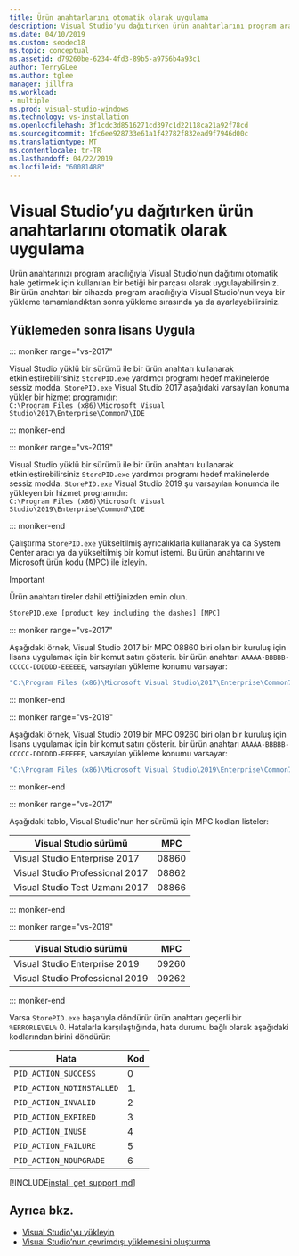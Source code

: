 ```yaml
---
title: Ürün anahtarlarını otomatik olarak uygulama
description: Visual Studio'yu dağıtırken ürün anahtarlarını program aracılığıyla uygulama hakkında bilgi edinin.
ms.date: 04/10/2019
ms.custom: seodec18
ms.topic: conceptual
ms.assetid: d79260be-6234-4fd3-89b5-a9756b4a93c1
author: TerryGLee
ms.author: tglee
manager: jillfra
ms.workload:
- multiple
ms.prod: visual-studio-windows
ms.technology: vs-installation
ms.openlocfilehash: 3f1cdc3d8516271cd397c1d22118ca21a92f78cd
ms.sourcegitcommit: 1fc6ee928733e61a1f42782f832ead9f7946d00c
ms.translationtype: MT
ms.contentlocale: tr-TR
ms.lasthandoff: 04/22/2019
ms.locfileid: "60081488"
---
```

# <a name="automatically-apply-product-keys-when-deploying-visual-studio"></a>Visual Studio’yu dağıtırken ürün anahtarlarını otomatik olarak uygulama

Ürün anahtarınızı program aracılığıyla Visual Studio'nun dağıtımı otomatik hale getirmek için kullanılan bir betiği bir parçası olarak uygulayabilirsiniz. Bir ürün anahtarı bir cihazda program aracılığıyla Visual Studio'nun veya bir yükleme tamamlandıktan sonra yükleme sırasında ya da ayarlayabilirsiniz.

## <a name="apply-the-license-after-installation"></a>Yüklemeden sonra lisans Uygula

::: moniker range="vs-2017"

Visual Studio yüklü bir sürümü ile bir ürün anahtarı kullanarak etkinleştirebilirsiniz `StorePID.exe` yardımcı programı hedef makinelerde sessiz modda. `StorePID.exe` Visual Studio 2017 aşağıdaki varsayılan konuma yükler bir hizmet programıdır: <br> `C:\Program Files (x86)\Microsoft Visual Studio\2017\Enterprise\Common7\IDE`

::: moniker-end

::: moniker range="vs-2019"

Visual Studio yüklü bir sürümü ile bir ürün anahtarı kullanarak etkinleştirebilirsiniz `StorePID.exe` yardımcı programı hedef makinelerde sessiz modda. `StorePID.exe` Visual Studio 2019 şu varsayılan konumda ile yükleyen bir hizmet programıdır: <br> `C:\Program Files (x86)\Microsoft Visual Studio\2019\Enterprise\Common7\IDE`

::: moniker-end

 Çalıştırma `StorePID.exe` yükseltilmiş ayrıcalıklarla kullanarak ya da System Center aracı ya da yükseltilmiş bir komut istemi. Bu ürün anahtarını ve Microsoft ürün kodu (MPC) ile izleyin.

>[!IMPORTANT]
> Ürün anahtarı tireler dahil ettiğinizden emin olun.

 ```cmd
 StorePID.exe [product key including the dashes] [MPC]
 ```

::: moniker range="vs-2017"

Aşağıdaki örnek, Visual Studio 2017 bir MPC 08860 biri olan bir kuruluş için lisans uygulamak için bir komut satırı gösterir. bir ürün anahtarı `AAAAA-BBBBB-CCCCC-DDDDDD-EEEEEE`, varsayılan yükleme konumu varsayar:

```cmd
"C:\Program Files (x86)\Microsoft Visual Studio\2017\Enterprise\Common7\IDE\StorePID.exe" AAAAA-BBBBB-CCCCC-DDDDDD-EEEEEE 08860
```

::: moniker-end

::: moniker range="vs-2019"

Aşağıdaki örnek, Visual Studio 2019 bir MPC 09260 biri olan bir kuruluş için lisans uygulamak için bir komut satırı gösterir. bir ürün anahtarı `AAAAA-BBBBB-CCCCC-DDDDDD-EEEEEE`, varsayılan yükleme konumu varsayar:

```cmd
"C:\Program Files (x86)\Microsoft Visual Studio\2019\Enterprise\Common7\IDE\StorePID.exe" AAAAA-BBBBB-CCCCC-DDDDDD-EEEEEE 09260
```

::: moniker-end

::: moniker range="vs-2017"

 Aşağıdaki tablo, Visual Studio'nun her sürümü için MPC kodları listeler:

| Visual Studio sürümü                | MPC   |
|--------------------------------------|-------|
| Visual Studio Enterprise 2017        | 08860 |
| Visual Studio Professional 2017      | 08862 |
| Visual Studio Test Uzmanı 2017 | 08866 |

::: moniker-end

::: moniker range="vs-2019"

| Visual Studio sürümü                | MPC   |
|--------------------------------------|-------|
| Visual Studio Enterprise 2019        | 09260 |
| Visual Studio Professional 2019      | 09262 |

::: moniker-end

Varsa `StorePID.exe` başarıyla döndürür ürün anahtarı geçerli bir `%ERRORLEVEL%` 0. Hatalarla karşılaştığında, hata durumu bağlı olarak aşağıdaki kodlarından birini döndürür:

| Hata                     | Kod |
|---------------------------|------|
| `PID_ACTION_SUCCESS`      | 0    |
| `PID_ACTION_NOTINSTALLED` | 1.    |
| `PID_ACTION_INVALID`      | 2    |
| `PID_ACTION_EXPIRED`      | 3    |
| `PID_ACTION_INUSE`        | 4    |
| `PID_ACTION_FAILURE`      | 5    |
| `PID_ACTION_NOUPGRADE`    | 6    |

[!INCLUDE[install_get_support_md](includes/install_get_support_md.md)]

## <a name="see-also"></a>Ayrıca bkz.

* [Visual Studio'yu yükleyin](../install/install-visual-studio.md)
* [Visual Studio’nun çevrimdışı yüklemesini oluşturma](../install/create-an-offline-installation-of-visual-studio.md)
